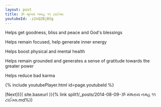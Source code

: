 ```yaml
---
layout: post
title: ૐ મૂલ્યાં નમહ ૧૧ ટાઈમ્સ
youtubeId: -z2nQZBjB5g
---
```

 
 
Helps get goodness, bliss and peace and God's blessings
 
Helps remain focused, help generate inner energy 
 
Helps boost physical and mental health 
 
Helps remain grounded and generates a sense of gratitude towards the greater power 
 
Helps reduce bad karma
 
 
 
 


{% include youtubePlayer.html id=page.youtubeId %}
 
[Next]({{ site.baseurl }}{% link  split1/_posts/2014-08-09-ૐ મંથરાય નમહ ૧૧ ટાઈમ્સ.md%})
 
